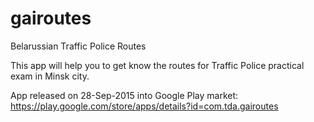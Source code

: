 # gairoutes
Belarussian Traffic Police Routes

This app will help you to get know the routes for Traffic Police practical exam in Minsk city.

App released on 28-Sep-2015 into Google Play market: 
https://play.google.com/store/apps/details?id=com.tda.gairoutes
